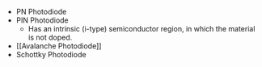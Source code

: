 - PN Photodiode
- PIN Photodiode
	- Has an intrinsic (i-type) semiconductor region, in which the material is not doped.
- [[Avalanche Photodiode]]
- Schottky Photodiode